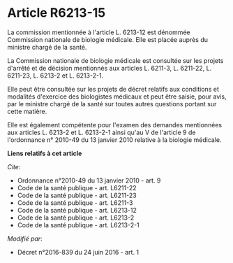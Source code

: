 # Article R6213-15

La commission mentionnée à l'article L. 6213-12 est dénommée Commission nationale de biologie médicale. Elle est placée
auprès du ministre chargé de la santé. 

La Commission nationale de biologie médicale est consultée sur les projets d'arrêté et de décision mentionnés aux articles L.
6211-3, L. 6211-22, L. 6211-23, L. 6213-2 et L. 6213-2-1. 

Elle peut être consultée sur les projets de décret relatifs aux conditions et modalités d'exercice des biologistes médicaux
et peut être saisie, pour avis, par le ministre chargé de la santé sur toutes autres questions portant sur cette matière. 

Elle est également compétente pour l'examen des demandes mentionnées aux articles L. 6213-2 et L. 6213-2-1 ainsi qu'au V de
l'article 9 de l'ordonnance n° 2010-49 du 13 janvier 2010 relative à la biologie médicale.

**Liens relatifs à cet article**

_Cite_:

  - Ordonnance n°2010-49 du 13 janvier 2010 - art. 9
  - Code de la santé publique - art. L6211-22
  - Code de la santé publique - art. L6211-23
  - Code de la santé publique - art. L6211-3
  - Code de la santé publique - art. L6213-12
  - Code de la santé publique - art. L6213-2
  - Code de la santé publique - art. L6213-2-1

_Modifié par_:

  - Décret n°2016-839 du 24 juin 2016 - art. 1

